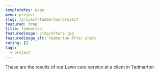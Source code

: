 ```yaml
---
templateKey: page
menu: project
slug: /project/tadmarton-project
featured: true
title: Tadmarton 
featuredimage: /img/after5.jpg
featuredimage_alt: Tadmarton After photo
rating: []
tags:
  - project
---
```

These are the results of our Lawn care service at a client in Tadmarton
